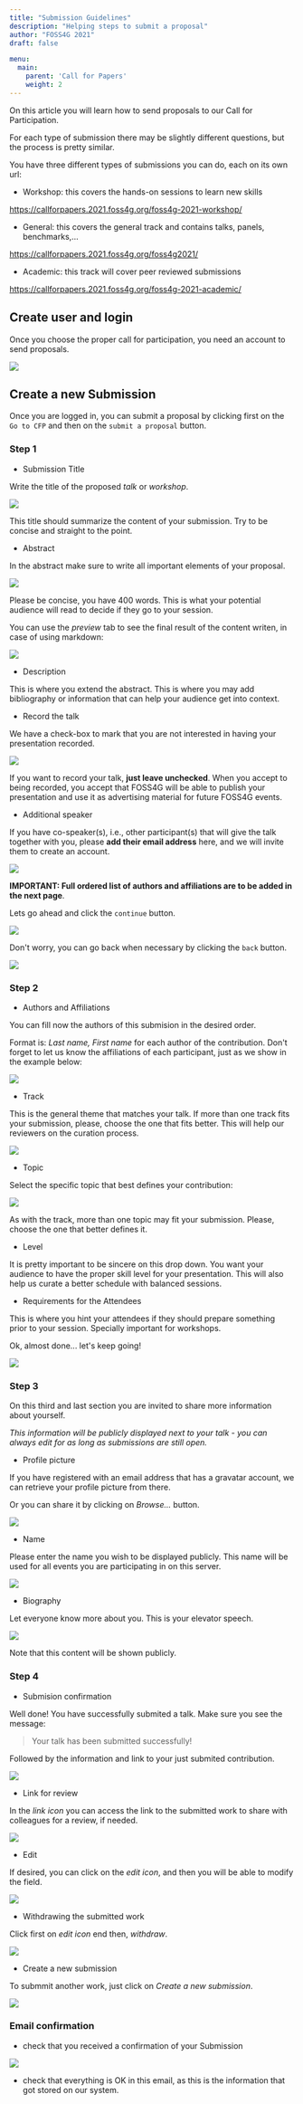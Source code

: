 ```yaml
---
title: "Submission Guidelines"
description: "Helping steps to submit a proposal"
author: "FOSS4G 2021"
draft: false

menu:
  main:
    parent: 'Call for Papers'
    weight: 2
---
```


On this article you will learn how to send proposals to our Call for Participation.

For each type of submission there may be slightly different questions, but the process is pretty similar.

You have three different types of submissions you can do, each on its own url:

 * Workshop: this covers the hands-on sessions to learn new skills
 
https://callforpapers.2021.foss4g.org/foss4g-2021-workshop/

 * General: this covers the general track and contains talks, panels, benchmarks,...
 
https://callforpapers.2021.foss4g.org/foss4g2021/

 * Academic: this track will cover peer reviewed submissions
 
https://callforpapers.2021.foss4g.org/foss4g-2021-academic/

## Create user and login

Once you choose the proper call for participation, you need an account to send proposals.

![](/images/pretalx/login.png)  

## Create a new Submission

Once you are logged in, you can submit a proposal by clicking first on the `Go to CFP` and then on the `submit a proposal` button.
 
### Step 1

- Submission Title

Write the title of the proposed *talk* or *workshop*. 

![](/images/pretalx/submission_title.png)

This title should summarize the content of your submission. Try to be concise and straight to the point.

- Abstract 

In the abstract make sure to write all important elements of your proposal.

![](/images/pretalx/abstract.png)

Please be concise, you have 400 words. This is what your potential audience will read to decide if they go to your session.

You can use the *preview* tab to see the final result of the content writen, in case of using markdown:

![](/images/pretalx/abstract_preview.png)

- Description 

This is where you extend the abstract. This is where you may add bibliography or information that can help your audience get into context.

 - Record the talk

We have a check-box to mark that you are not interested in having your presentation recorded. 

![](/images/pretalx/dont_record.png)

If you want to record your talk, **just leave unchecked**. When you accept to being recorded, you accept that FOSS4G will be able to publish your presentation and use it as advertising material for future FOSS4G events.

- Additional speaker

If you have co-speaker(s), i.e., other participant(s) that will give the talk together with you, please **add their email address** here, and we will invite them to create an account. 

![](/images/pretalx/aditional_speaker.png)

**IMPORTANT: Full ordered list of authors and affiliations are to be added in the next page**.

Lets go ahead and click the `continue` button. 
 
![](/images/pretalx/continue.png)

Don't worry, you can go back when necessary by clicking the `back` button.

![](/images/pretalx/back.png)

### Step 2

- Authors and Affiliations

You can fill now the authors of this submision in the desired order. 

Format is: *Last name, First name* for each author of the contribution. Don't forget to let us know the affiliations of each participant, just as we show in the example below:

![](/images/pretalx/Authors.JPG)

- Track

This is the general theme that matches your talk. If more than one track fits your submission, please, choose the one that fits better. This will help our reviewers on the curation process.

![](/images/pretalx/track.png)

- Topic

Select the specific topic that best defines your contribution:

![](/images/pretalx/topic.png)

As with the track, more than one topic may fit your submission. Please, choose the one that better defines it.

- Level

It is pretty important to be sincere on this drop down. You want your audience to have the proper skill level for your presentation. This will also help us curate a better schedule with balanced sessions.

- Requirements for the Attendees

This is where you hint your attendees if they should prepare something prior to your session. Specially important for workshops.

Ok, almost done... let's keep going!

![](/images/pretalx/continue.png)

### Step 3

On this third and last section you are invited to share more information about yourself.

*This information will be publicly displayed next to your talk - you can always edit for as long as submissions are still open.*

- Profile picture

If you have registered with an email address that has a gravatar account, we can retrieve your profile picture from there.

Or you can share it by clicking on *Browse...* button.

![](/images/pretalx/profile_picure.png)

- Name

Please enter the name you wish to be displayed publicly. This name will be used for all events you are participating in on this server.

![](/images/pretalx/name.png)

- Biography

Let everyone know more about you. This is your elevator speech.

![](/images/pretalx/Biography.png)

Note that this content will be shown publicly.

### Step 4

- Submision confirmation

Well done! You have successfully submited a talk.
Make sure you see the message:

>  Your talk has been submitted successfully! 

Followed by the information and link to your just submited contribution.
 
![](/images/pretalx/submited_successfully.png)

- Link for review

In the *link icon* you can access the link to the submitted work to share with colleagues for a review, if needed.

![](/images/pretalx/link.png)

- Edit

If desired, you can click on the *edit icon*, and then you will be able to modify the field.

![](/images/pretalx/edit.png)

- Withdrawing the submitted work

Click first on *edit icon* end then, *withdraw*.

![](/images/pretalx/withdraw.png)

- Create a new submission

To submmit another work, just click on *Create a new submission*. 

![](/images/pretalx/create_new_submision.png)

### Email confirmation

- check that you received a confirmation of your Submission

![](/images/pretalx/mailsubmitted.JPG)

- check that everything is OK in this email, as this is the information that got stored on our system.
